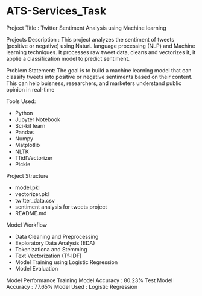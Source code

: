 # ATS-Services_Task

Project Title : Twitter Sentiment Analysis using Machine learning

Projects Description :
This project analyzes the sentiment of tweets (positive or negative) using NaturL language processing (NLP) and Machine learning techniques. It processes raw tweet data, cleans and vectorizes it, it applie a classification model to predict sentiment.


Problem Statement:
The goal is to build a machine learning model that can classify tweets into positive or negative sentiments based on their content. This can help buisness, researchers, and marketers understand public opinion in real-time

Tools Used:
- Python
- Jupyter Notebook
- Sci-kit learn
- Pandas
- Numpy
- Matplotlib
- NLTK
- TfidfVectorizer
- Pickle

Project Structure
- model.pkl
- vectorizer.pkl
- twitter_data.csv
- sentiment analysis for tweets project
- README.md

Model Workflow
- Data Cleaning and Preprocessing
- Exploratory Data Analysis (EDA)
- Tokenizationa and Stemming
- Text Vectorization (Tf-IDF)
- Model Training using Logistic Regression
- Model Evaluation

Model Performance
Training Model Accuracy : 80.23%
Test Model Accuracy : 77.65%
Model Used : Logistic Regression
